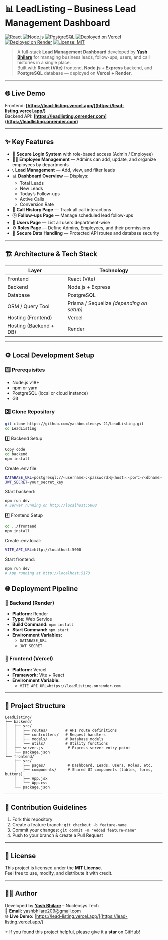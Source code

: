 # 📊 LeadListing – Business Lead Management Dashboard

[![React](https://img.shields.io/badge/Frontend-React%20(Vite)-blue?logo=react)](https://react.dev/)
[![Node.js](https://img.shields.io/badge/Backend-Node.js-green?logo=node.js)](https://nodejs.org/)
[![PostgreSQL](https://img.shields.io/badge/Database-PostgreSQL-blue?logo=postgresql)](https://www.postgresql.org/)
[![Deployed on Vercel](https://img.shields.io/badge/Frontend-Vercel-black?logo=vercel)](https://vercel.com/)
[![Deployed on Render](https://img.shields.io/badge/Backend-Render-purple?logo=render)](https://render.com/)
[![License: MIT](https://img.shields.io/badge/License-MIT-yellow.svg)](https://opensource.org/licenses/MIT)

> A full-stack **Lead Management Dashboard** developed by [**Yash Bhilare**](https://www.linkedin.com/in/yashbhilare21/) for managing business leads, follow-ups, users, and call histories in a single place.  
> Built with **React (Vite)** frontend, **Node.js + Express** backend, and **PostgreSQL** database — deployed on **Vercel + Render**.

---

## 🌐 Live Demo

Frontend: **[https://lead-listing.vercel.app/](https://lead-listing.vercel.app/)**  
Backend API: **[https://leadlisting.onrender.com](https://leadlisting.onrender.com)**

---

## ✨ Key Features

- 🔐 **Secure Login System** with role-based access (Admin / Employee)  
- 🧑‍💼 **Employee Management** — Admins can add, update, and organize employees by departments  
- 📞 **Lead Management** — Add, view, and filter leads  
- 📊 **Dashboard Overview** — Displays:
  - Total Leads  
  - New Leads  
  - Today’s Follow-ups  
  - Active Calls  
  - Conversion Rate  
- 📁 **Call History Page** — Track all call interactions  
- 🕒 **Follow-ups Page** — Manage scheduled lead follow-ups  
- 👥 **Users Page** — List all users department-wise  
- ⚙️ **Roles Page** — Define Admins, Employees, and their permissions  
- 💾 **Secure Data Handling** — Protected API routes and database security

---

## 🏗️ Architecture & Tech Stack

| Layer | Technology |
|-------|-------------|
| Frontend | React (Vite) |
| Backend | Node.js + Express |
| Database | PostgreSQL |
| ORM / Query Tool | Prisma / Sequelize *(depending on setup)* |
| Hosting (Frontend) | Vercel |
| Hosting (Backend + DB) | Render |

---

## ⚙️ Local Development Setup

### 1️⃣ Prerequisites
- Node.js v18+  
- npm or yarn  
- PostgreSQL (local or cloud instance)  
- Git  

### 2️⃣ Clone Repository
```bash
git clone https://github.com/yashbnucleosys-21/LeadListing.git
cd LeadListing
```
3️⃣ Backend Setup
```bash
Copy code
cd backend
npm install
```
Create .env file:
```bash
DATABASE_URL=postgresql://<username>:<password>@<host>:<port>/<dbname>
JWT_SECRET=your_secret_key
```
Start backend:
```bash
npm run dev
# Server running on http://localhost:5000
```
4️⃣ Frontend Setup
```bash
cd ../frontend
npm install
```
Create .env.local:
```bash
VITE_API_URL=http://localhost:5000
```
Start frontend:
```bash
npm run dev
# App running at http://localhost:5173
```

## 🌐 Deployment Pipeline

### 🚀 Backend (Render)
- **Platform:** Render  
- **Type:** Web Service  
- **Build Command:** `npm install`  
- **Start Command:** `npm start`  
- **Environment Variables:**
  - `DATABASE_URL`
  - `JWT_SECRET`

### 🧩 Frontend (Vercel)
- **Platform:** Vercel  
- **Framework:** Vite + React  
- **Environment Variable:**
  - `VITE_API_URL=https://leadlisting.onrender.com`

---

## 📂 Project Structure

    LeadListing/
    ├── backend/
    │   ├── src/
    │   │   ├── routes/        # API route definitions
    │   │   ├── controllers/   # Request handlers
    │   │   ├── models/        # Database models
    │   │   └── utils/         # Utility functions
    │   ├── server.js           # Express server entry point
    │   └── package.json
    └── frontend/
        ├── src/
        │   ├── pages/          # Dashboard, Leads, Users, Roles, etc.
        │   ├── components/     # Shared UI components (tables, forms, buttons)
        │   ├── App.jsx
        │   └── App.css
        └── package.json

---

## 🤝 Contribution Guidelines

1. Fork this repository  
2. Create a feature branch: `git checkout -b feature-name`  
3. Commit your changes: `git commit -m "Added feature-name"`  
4. Push to your branch & create a Pull Request  

---

## 📜 License
This project is licensed under the **MIT License**.  
Feel free to use, modify, and distribute it with credit.

---

## 👨‍💻 Author
Developed by [**Yash Bhilare**](https://www.linkedin.com/in/yashbhilare21/) – Nucleosys Tech  
📧 **Email:** yashbhilare209@gmail.com  
🌐 **Live Demo:** [https://lead-listing.vercel.app/](https://lead-listing.vercel.app/)

⭐ If you found this project helpful, please give it a **star** on GitHub!
